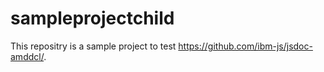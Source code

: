# sampleprojectchild

This repositry is a sample project to test https://github.com/ibm-js/jsdoc-amddcl/.

